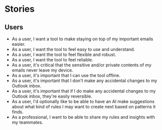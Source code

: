 # Stories

## Users

- As a user, I want a tool to make staying on top of my important emails easier.
- As a user, I want the tool to feel easy to use and understand.
- As a user, I want the tool to feel flexible and robust.
- As a user, I want the tool to feel reliable.
- As a user, it's critical that the sensitive and/or private contents of my emails never leave my device.
- As a user, it's important that I can use the tool offline.
- As a user, it's important that I don't make any accidental changes to my Outlook inbox.
- As a user, it's important that if I do make any accidental changes to my Outlook inbox, they're easily reversible.
- As a user, I'd optionally like to be able to have an AI make suggestions about what kind of rules I may want to create next based on patterns it finds.
- As a professional, I want to be able to share my rules and insights with my teammates.
